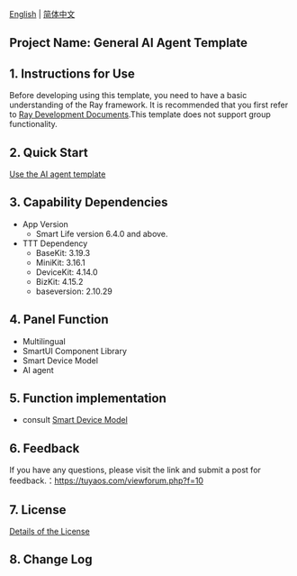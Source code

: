[English](README.md) | [简体中文](README_zh.md)

## Project Name: General AI Agent Template

## 1. Instructions for Use

Before developing using this template, you need to have a basic understanding of the Ray framework. It is recommended that you first refer to [Ray Development Documents](https://developer.tuya.com/en/miniapp/develop/ray/guide/overview).This template does not support group functionality.


## 2. Quick Start

[Use the AI agent template](https://developer.tuya.com/en/miniapp/develop/ray/guide/overview)

## 3. Capability Dependencies

- App Version
  - Smart Life version 6.4.0 and above.
- TTT Dependency
  - BaseKit: 3.19.3
  - MiniKit: 3.16.1
  - DeviceKit: 4.14.0
  - BizKit: 4.15.2
  - baseversion: 2.10.29

## 4. Panel Function

- Multilingual
- SmartUI Component Library
- Smart Device Model
- AI agent 

## 5. Function implementation

- consult [Smart Device Model](https://developer.tuya.com/en/miniapp/develop/ray/extended/common/sdm)

## 6. Feedback

If you have any questions, please visit the link and submit a post for feedback.：https://tuyaos.com/viewforum.php?f=10

## 7. License

[Details of the License](LICENSE)

## 8. Change Log


